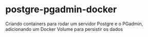 # postgre-pgadmin-docker
Criando containers para rodar um servidor Postgre e o PGadmin, adicionando um Docker Volume para persistir os dados
